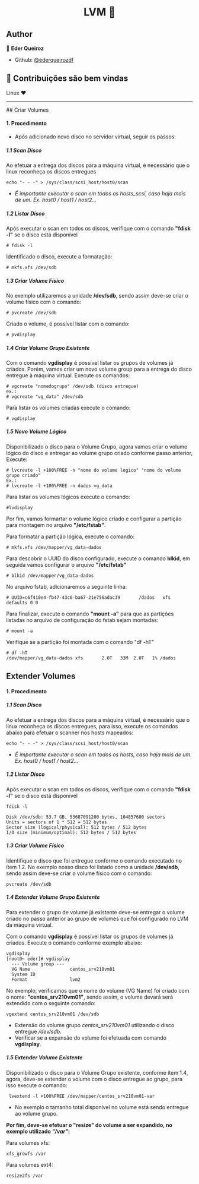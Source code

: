 <h1 align="center">LVM 👋</h1>

## Author
👤 **Eder Queiroz**
* Github: [@ederqueirozdf](https://github.com/ederqueirozdf)

## 🤝 Contribuições são bem vindas
Linux ❤️
<hr>
## Criar Volumes

#### 1. Procedimento

- Após adicionado novo disco no servidor virtual, seguir os passos:

##### 1.1 Scan Disco

Ao efetuar a entrega dos discos para a máquina virtual, é necessário que o linux reconheça os discos entregues

    echo "- - -" > /sys/class/scsi_host/host0/scan

* *É importante executar o scan em todos os hosts_scsi, caso haja mais de um. Ex. host0 / host1 / host2...*

##### 1.2 Listar Disco

Após executar o scan em todos os discos, verifique com o comando **"fdisk -l"** se o disco está disponível

    # fdisk -l

Identificado o disco, execute a formatação:

    # mkfs.xfs /dev/sdb

##### 1.3 Criar Volume Físico

No exemplo utilizaremos a unidade **/dev/sdb**, sendo assim deve-se criar o volume físico com o comando:

    # pvcreate /dev/sdb

Criado o volume, é possível listar com o comando:

    # pvdisplay


##### 1.4 Criar Volume Grupo Existente

Com o comando **vgdisplay** é possível listar os grupos de volumes já criados. Porém, vamos criar um novo volume group para a entrega do disco entregue à máquina virtual. Execute os comandos:

    # vgcreate "nomedogrupo" /dev/sdb (disco entregue)
    ex.:
    # vgcreate "vg_data" /dev/sdb


Para listar os volumes criadas execute o comando:

    # vgdisplay


##### 1.5 Novo Volume Lógico

Disponibilizado o disco para o Volume Grupo, agora vamos criar o volume lógico do disco e entregar ao volume grupo criado conforme passo anterior, Execute:

    # lvcreate -l +100%FREE -n "nome do volume logico" "nome do volume grupo criado"
    Ex.:
    # lvcreate -l +100%FREE -n dados vg_data

Para listar os volumes lógicos execute o comando:

    #lvdisplay

Por fim, vamos formartar o volume lógico criado e configurar a partição para montagem no arquivo **"/etc/fstab"**.

Para formatar a partição lógica, execute o comando:

    # mkfs.xfs /dev/mapper/vg_data-dados

Para descobrir o UUID do disco configurado, execute o comando **blkid**, em seguida vamos configurar o arquivo **"/etc/fstab"**

    # blkid /dev/mapper/vg_data-dados

No arquivo fstab, adicionaremos a seguinte linha:

    # UUID=c6f410e4-fb47-43c6-ba67-21e756adac39       /dados   xfs  defaults 0 0

Para finalizar, execute o comando **"mount -a"** para que as partições listadas no arquivo de configuração do fstab sejam montadas:

    # mount -a

Verifique se a partição foi montada com o comando "df -hT"

    # df -hT
    /dev/mapper/vg_data-dados xfs       2.0T   33M  2.0T   1% /dados


## Extender Volumes

#### 1. Procedimento

##### 1.1 Scan Disco

Ao efetuar a entrega dos discos para a máquina virtual, é necessário que o linux reconheça os discos entregues, para isso, execute os comandos abaixo para efetuar o scanner nos hosts mapeados: 

    echo "- - -" > /sys/class/scsi_host/host0/scan

* *É importante executar o scan em todos os hosts, caso haja mais de um. Ex. host0 / host1 / host2...*

##### 1.2 Listar Disco
Após executar o scan em todos os discos, verifique com o comando **"fdisk -l"** se o disco está disponível

    fdisk -l
    
    Disk /dev/sdb: 53.7 GB, 53687091200 bytes, 104857600 sectors
    Units = sectors of 1 * 512 = 512 bytes
    Sector size (logical/physical): 512 bytes / 512 bytes
    I/O size (minimum/optimal): 512 bytes / 512 bytes

##### 1.3 Criar Volume Físico

Identifique o disco que foi entregue conforme o comando executado no ítem 1.2.
No exemplo nosso disco foi listado como a unidade **/dev/sdb**, sendo assim deve-se criar o volume físico com o comando:

    pvcreate /dev/sdb

##### 1.4 Extender Volume Grupo Existente

Para extender o grupo de volume já existente deve-se entregar o volume criado no passo anterior ao grupo de volumes que foi configurado no LVM da máquina virtual.

Com o comando **vgdisplay** é possível listar os grupos de volumes já criados. Execute o comando conforme exemplo abaixo:

    vgdisplay
    [root@~ eder]# vgdisplay
      --- Volume group ---
      VG Name               centos_srv210vm01
      System ID
      Format                lvm2

No exemplo, verificamos que o nome do volume (VG Name) foi criado com o nome: **"centos_srv210vm01"**, sendo assim, o volume devará será extendido com o seguinte comando:

	vgextend centos_srv210vm01 /dev/sdb

* Extensão do volume grupo *centos_srv210vm01* utilizando o disco entregue */dev/sdb*.
* Verificar se a expansão do volume foi efetuada com comando **vgdisplay**. 

##### 1.5 Extender Volume Existente

Disponibilizado o disco para o Volume Grupo existente, conforme ítem 1.4, agora, deve-se extender o volume com o disco entregue ao grupo, para isso execute o comando:

     lvextend -l +100%FREE /dev/mapper/centos_srv210vm01-var
    
* No exemplo o tamanho total disponível no volume está sendo entregue ao volume grupo.

**Por fim, deve-se efetuar o "resize" do volume a ser expandido, no exemplo utilizado *"/var"*:**

Para volumes xfs:

    xfs_growfs /var

Para volumes ext4:

    resize2fs /var


